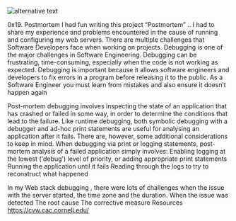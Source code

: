 ![alternative text](https://duws858oznvmq.cloudfront.net/menskool_Blog_ac79336c1e.jpg)

0x19. Postmortem
I had fun writing this project “Postmortem” .. I had to share my experience and problems encountered in the cause of running and configuring my web servers.
There are multiple challenges that Software Developers face when working on projects. Debugging is one of the major challenges in Software Engineering. 
Debugging can be frustrating, time-consuming, especially when the code is not working as expected.
Debugging is important because it allows software engineers and developers to fix errors in a program before releasing it to the public. 
As a Software Engineer you must learn from mistakes and also ensure it doesn’t happen again 

Post-mortem debugging involves inspecting the state of an application that has crashed or failed in some way, in order to determine the conditions that lead to the failure. 
Like runtime debugging, both symbolic debugging with a debugger and ad-hoc print statements are useful for analysing an application after it fails. There are, however, some additional considerations to keep in mind.
When debugging via print or logging statements, post-mortem analysis of a failed application simply involves:
Enabling logging at the lowest ('debug') level of priority, or adding appropriate print statements
Running the application until it fails
Reading through the logs to try to reconstruct what happened
 
In my Web stack debugging , there were lots of challenges
when the issue with the server started, the time zone and the duration.
When the issue was detected 
The root cause
The corrective measure
Resources
https://cvw.cac.cornell.edu/

